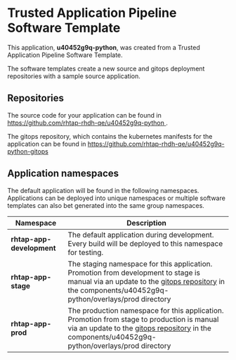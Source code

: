 # Trusted Application Pipeline Software Template

This application, **u40452g9q-python**, was created from a Trusted Application Pipeline Software Template.

The software templates create a new source and gitops deployment repositories with a sample source application. 

## Repositories

The source code for your application can be found in [https://github.com/rhtap-rhdh-qe/u40452g9q-python ](https://github.com/rhtap-rhdh-qe/u40452g9q-python ).
 
The gitops repository, which contains the kubernetes manifests for the application can be found in 
[https://github.com/rhtap-rhdh-qe/u40452g9q-python-gitops ](https://github.com/rhtap-rhdh-qe/u40452g9q-python-gitops ) 

## Application namespaces 

The default application will be found in the following namespaces. Applications can be deployed into unique namespaces or multiple software templates can also bet generated into the same group namespaces.  

|  Namespace   |  Description   |  
| -------- | -------- |   
| **rhtap-app-development** | The default application during development. Every build will be deployed to this namespace for testing. | 
| **rhtap-app-stage** | The staging namespace for this application. Promotion from development to stage is manual via an update to the [gitops repository](https://github.com/rhtap-rhdh-qe/u40452g9q-python-gitops ) in the components/u40452g9q-python/overlays/prod directory |  
| **rhtap-app-prod** | The production namespace for this application. Promotion from stage to production is manual via an update to the [gitops repository](https://github.com/rhtap-rhdh-qe/u40452g9q-python-gitops ) in the components/u40452g9q-python/overlays/prod directory | 